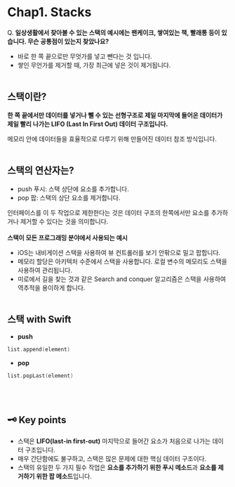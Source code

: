 # Chap1. Stacks

 Q. **일상생활에서 찾아볼 수 있는 스택의 예시에는 팬케이크, 쌓여있는 책, 빨래통 등이 있습니다. 무슨 공통점이 있는지 찾았나요?**

- 바로 한 쪽 끝으로만 무엇가를 넣고 뺀다는 것 입니다.
- 쌓인 무언가를 제거할 때, 가장 최근에 넣은 것이 제거됩니다.
<br></br>
## 스택이란?

**한 쪽 끝에서만 데이터를 넣거나 뺄 수 있는 선형구조로 제일 마지막에 들어온 데이터가 제일 빨리 나가는 LIFO (Last In First Out) 데이터 구조입니다.**

메모리 안에 데이터들을 효율적으로 다루기 위해 만들어진 데이터 참조 방식입니다.
<br></br>
## 스택의 연산자는?

- push 푸시: 스택 상단에 요소를 추가합니다.
- pop 팝: 스택의 상단 요소를 제거합니다.

인터페이스를 이 두 작업으로 제한한다는 것은 데이터 구조의 한쪽에서만 요소를 추가하거나 제거할 수 있다는 것을 의미합니다.
<br></br>
**스택이 모든 프로그래밍 분야에서 사용되는 예시**

- iOS는 내비게이션 스택을 사용하여 뷰 컨트롤러를 보기 안팎으로 밀고 팝합니다.
- 메모리 할당은 아키텍처 수준에서 스택을 사용합니다. 로컬 변수의 메모리도 스택을 사용하여 관리됩니다.
- 미로에서 길을 찾는 것과 같은 Search and conquer 알고리즘은 스택을 사용하여 역추적을 용이하게 합니다.
<br></br>
## 스택 with Swift

- **push**

```swift
list.append(element)
```

- **pop**

```swift
list.popLast(element)
```
<br> </br>

## 🗝️ Key points

- 스택은 **LIFO(last-in first-out)** 마지막으로 들어간 요소가 처음으로 나가는 데이터 구조입니다.
- 매우 간단함에도 불구하고, 스택은 많은 문제에 대한 핵심 데이터 구조이다.
- 스택의 유일한 두 가지 필수 작업은 **요소를 추가하기 위한 푸시 메소드**과 **요소를 제거하기 위한 팝 메소드**입니다.

